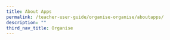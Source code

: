 ```yaml
---
title: About Apps
permalink: /teacher-user-guide/organise-organise/aboutapps/
description: ""
third_nav_title: Organise
---
```

